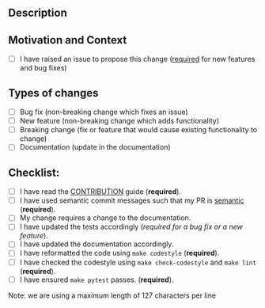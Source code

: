 <!--- Provide a general summary of your changes in the Title above -->

## Description
<!--- Describe your changes in detail -->

## Motivation and Context
<!--- Why is this change required? What problem does it solve? -->
<!--- If it fixes an open issue, please link to the issue here. -->
<!--- You can use the syntax `closes #100` if this solves the issue #100 -->
- [ ] I have raised an issue to propose this change ([required](https://github.com/eager-dev/eagerx/blob/master/CONTRIBUTING.md) for new features and bug fixes)

## Types of changes
<!--- What types of changes does your code introduce? Put an `x` in all the boxes that apply: -->
- [ ] Bug fix (non-breaking change which fixes an issue)
- [ ] New feature (non-breaking change which adds functionality)
- [ ] Breaking change (fix or feature that would cause existing functionality to change)
- [ ] Documentation (update in the documentation)

## Checklist:
<!--- Go over all the following points, and put an `x` in all the boxes that apply. -->
<!--- If you're unsure about any of these, don't hesitate to ask. We're here to help! -->
- [ ] I have read the [CONTRIBUTION](https://github.com/eager-dev/eagerx/blob/master/CONTRIBUTING.rst) guide (**required**).
- [ ] I have used semantic commit messages such that my PR is [semantic](https://github.com/zeke/semantic-pull-requests) (**required**).
- [ ] My change requires a change to the documentation.
- [ ] I have updated the tests accordingly (*required for a bug fix or a new feature*).
- [ ] I have updated the documentation accordingly.
- [ ] I have reformatted the code using `make codestyle` (**required**).
- [ ] I have checked the codestyle using `make check-codestyle` and `make lint` (**required**).
- [ ] I have ensured `make pytest` passes. (**required**).

Note: we are using a maximum length of 127 characters per line

<!--- This Template is an edited version of the one from https://github.com/DLR-RM/stable-baselines3 which is an edited version of the one from https://github.com/evilsocket/pwnagotchi/ -->
